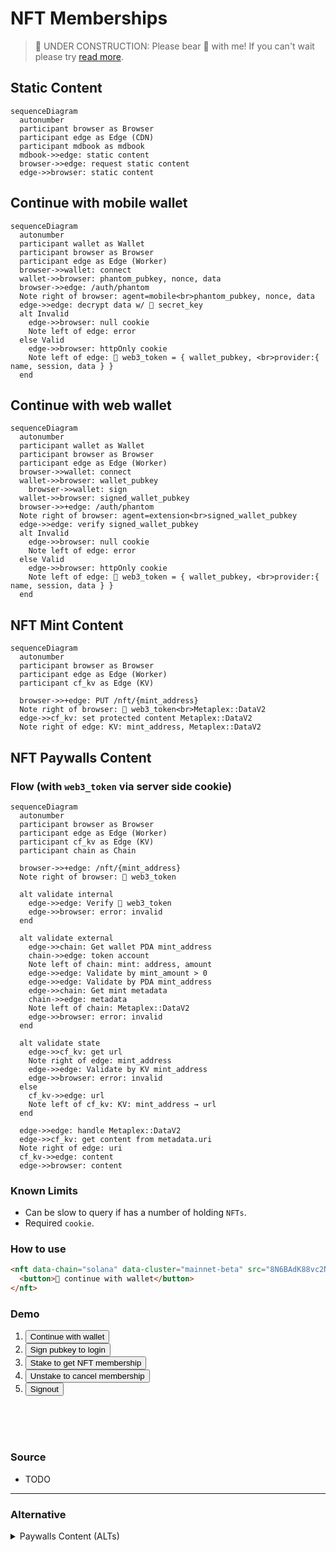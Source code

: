 # NFT Memberships

> 🚧 UNDER CONSTRUCTION: Please bear 🧸 with me! If you can't wait please try [read more](../../bye.md).

## Static Content

```mermaid
sequenceDiagram
  autonumber
  participant browser as Browser
  participant edge as Edge (CDN)
  participant mdbook as mdbook
  mdbook->>edge: static content
  browser->>edge: request static content
  edge->>browser: static content
```

## Continue with mobile wallet

```mermaid
sequenceDiagram
  autonumber
  participant wallet as Wallet
  participant browser as Browser
  participant edge as Edge (Worker)
  browser->>wallet: connect
  wallet->>browser: phantom_pubkey, nonce, data
  browser->>edge: /auth/phantom
  Note right of browser: agent=mobile<br>phantom_pubkey, nonce, data
  edge->>edge: decrypt data w/ 🔑 secret_key
  alt Invalid
    edge->>browser: null cookie
    Note left of edge: error
  else Valid
    edge->>browser: httpOnly cookie
    Note left of edge: 🎫 web3_token = { wallet_pubkey, <br>provider:{ name, session, data } }
  end
```

## Continue with web wallet

```mermaid
sequenceDiagram
  autonumber
  participant wallet as Wallet
  participant browser as Browser
  participant edge as Edge (Worker)
  browser->>wallet: connect
  wallet->>browser: wallet_pubkey
    browser->>wallet: sign
  wallet->>browser: signed_wallet_pubkey
  browser->>+edge: /auth/phantom
  Note right of browser: agent=extension<br>signed_wallet_pubkey
  edge->>edge: verify signed_wallet_pubkey
  alt Invalid
    edge->>browser: null cookie
    Note left of edge: error
  else Valid
    edge->>browser: httpOnly cookie
    Note left of edge: 🎫 web3_token = { wallet_pubkey, <br>provider:{ name, session, data } }
  end
```

## NFT Mint Content

```mermaid
sequenceDiagram
  autonumber
  participant browser as Browser
  participant edge as Edge (Worker)
  participant cf_kv as Edge (KV)

  browser->>+edge: PUT /nft/{mint_address}
  Note right of browser: 🎫 web3_token<br>Metaplex::DataV2
  edge->>cf_kv: set protected content Metaplex::DataV2
  Note right of edge: KV: mint_address, Metaplex::DataV2
```

## NFT Paywalls Content

### Flow (with `web3_token` via server side cookie)

```mermaid
sequenceDiagram
  autonumber
  participant browser as Browser
  participant edge as Edge (Worker)
  participant cf_kv as Edge (KV)
  participant chain as Chain

  browser->>+edge: /nft/{mint_address}
  Note right of browser: 🎫 web3_token

  alt validate internal
    edge->>edge: Verify 🎫 web3_token
    edge->>browser: error: invalid
  end

  alt validate external
    edge->>chain: Get wallet PDA mint_address
    chain->>edge: token account
    Note left of chain: mint: address, amount
    edge->>edge: Validate by mint_amount > 0
    edge->>edge: Validate by PDA mint_address
    edge->>chain: Get mint metadata
    chain->>edge: metadata
    Note left of chain: Metaplex::DataV2
    edge->>browser: error: invalid
  end

  alt validate state
    edge->>cf_kv: get url
    Note right of edge: mint_address
    edge->>edge: Validate by KV mint_address
    edge->>browser: error: invalid
  else
    cf_kv->>edge: url
    Note left of cf_kv: KV: mint_address → url
  end

  edge->>edge: handle Metaplex::DataV2
  edge->>cf_kv: get content from metadata.uri
  Note right of edge: uri
  cf_kv->>edge: content
  edge->>browser: content

```

### Known Limits

- Can be slow to query if has a number of holding `NFTs`.
- Required `cookie`.

### How to use

```html
<nft data-chain="solana" data-cluster="mainnet-beta" src="8N6BAdK88vc2Nbrqviggk4kigyFbud2QjAap7Nq3KePN">
  <button>🔑 continue with wallet</button>
</nft>
```

### Demo

1. <button id="w3-connect">Continue with wallet</button>
1. <button id="w3-register">Sign pubkey to login</button>
1. <button id="w3-stake">Stake to get NFT membership</button>
1. <button id="w3-unstake">Unstake to cancel membership</button>
1. <button id="w3-disconnect">Signout</button>

<br/>
<nft data-cluster="devnet"  src="A2NzysADP3a6FzgKkh4dzQbwK6CgsJcdo3Rz6opfFMPy">
</nft>
<br/>
<br/>

### Source

- TODO

---

### Alternative

<details>
  <summary>
  Paywalls Content (ALTs)
  </summary>

## Paywalls Content (ALTs)

> Use Address Lookup Tables as indexing.

```mermaid
sequenceDiagram
  autonumber
  participant browser as Browser
  participant edge as Edge (Worker)
  participant cf_kv as Edge (KV)
  participant mdbook as mdbook
  mdbook->>cf_kv: key: nft_address, value: content_id
  browser->>+edge: /view/{nft_address}
  Note right of browser: 🎫 access_token
  edge->>edge: Verify 🎫 access_token
  edge->>edge: Validate member by<br>user_pubkey exist in ALTs
  edge->>cf_kv: get contents
  cf_kv->>edge: contents
  edge->>-browser: contents
```

### Pros

- Direct map
- Less query overhead for <256 members.

### Cons

- Limited to 256 accounts.
- Need upfront record and maintain.

</details>
